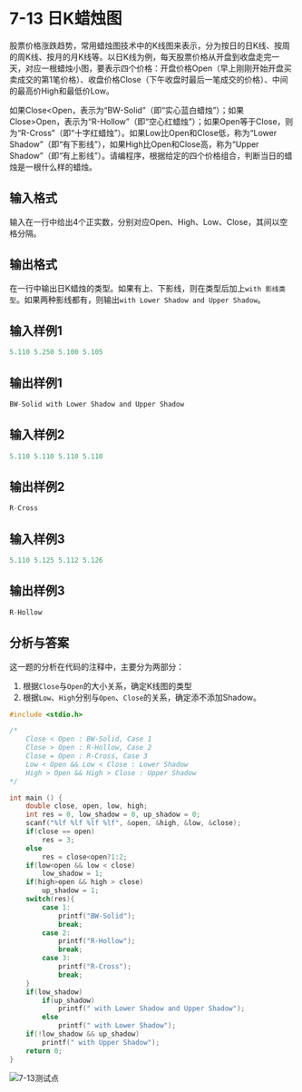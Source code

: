 # 7-13 日K蜡烛图

股票价格涨跌趋势，常用蜡烛图技术中的K线图来表示，分为按日的日K线、按周的周K线、按月的月K线等。以日K线为例，每天股票价格从开盘到收盘走完一天，对应一根蜡烛小图，要表示四个价格：开盘价格Open（早上刚刚开始开盘买卖成交的第1笔价格）、收盘价格Close（下午收盘时最后一笔成交的价格）、中间的最高价High和最低价Low。

如果Close<Open，表示为“BW-Solid”（即“实心蓝白蜡烛”）；如果Close>Open，表示为“R-Hollow”（即“空心红蜡烛”）；如果Open等于Close，则为“R-Cross”（即“十字红蜡烛”）。如果Low比Open和Close低，称为“Lower Shadow”（即“有下影线”），如果High比Open和Close高，称为“Upper Shadow”（即“有上影线”）。请编程序，根据给定的四个价格组合，判断当日的蜡烛是一根什么样的蜡烛。

## 输入格式

输入在一行中给出4个正实数，分别对应Open、High、Low、Close，其间以空格分隔。

## 输出格式

在一行中输出日K蜡烛的类型。如果有上、下影线，则在类型后加上`with 影线类型`。如果两种影线都有，则输出`with Lower Shadow and Upper Shadow`。

## 输入样例1

```c
5.110 5.250 5.100 5.105
```

## 输出样例1

```c
BW-Solid with Lower Shadow and Upper Shadow
```

## 输入样例2

```c
5.110 5.110 5.110 5.110
```


## 输出样例2

```c
R-Cross
```

## 输入样例3

```c
5.110 5.125 5.112 5.126
```

## 输出样例3

```c
R-Hollow
```

## 分析与答案

这一题的分析在代码的注释中，主要分为两部分：

1. 根据`Close`与`Open`的大小关系，确定K线图的类型
2. 根据`Low`、`High`分别与`Open`、`Close`的关系，确定添不添加Shadow。

```c
#include <stdio.h>

/*
    Close < Open : BW-Solid, Case 1
    Close > Open : R-Hollow, Case 2
    Close = Open : R-Cross, Case 3
    Low < Open && Low < Close : Lower Shadow
    High > Open && High > Close : Upper Shadow
*/

int main () {
    double close, open, low, high;
    int res = 0, low_shadow = 0, up_shadow = 0;
    scanf("%lf %lf %lf %lf", &open, &high, &low, &close);
    if(close == open)
        res = 3;
    else
        res = close<open?1:2;
    if(low<open && low < close)
        low_shadow = 1;
    if(high>open && high > close)
        up_shadow = 1;
    switch(res){
        case 1:
            printf("BW-Solid");
            break;
        case 2:
            printf("R-Hollow");
            break;
        case 3:
            printf("R-Cross");
            break;
    }
    if(low_shadow)
        if(up_shadow)
            printf(" with Lower Shadow and Upper Shadow");
        else
            printf(" with Lower Shadow");
    if(!low_shadow && up_shadow)
        printf(" with Upper Shadow");
    return 0;
}
```

![7-13测试点](https://picb.waku.icu/picb/2024/05/12/202405122202033.png)
